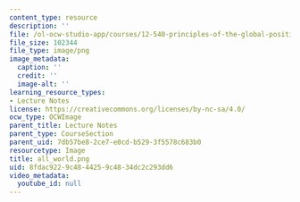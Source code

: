 ```yaml
---
content_type: resource
description: ''
file: /ol-ocw-studio-app/courses/12-540-principles-of-the-global-positioning-system-spring-2012/8fdac9229c4844259c4834dc2c293dd6_all_world.png
file_size: 102344
file_type: image/png
image_metadata:
  caption: ''
  credit: ''
  image-alt: ''
learning_resource_types:
- Lecture Notes
license: https://creativecommons.org/licenses/by-nc-sa/4.0/
ocw_type: OCWImage
parent_title: Lecture Notes
parent_type: CourseSection
parent_uid: 7db57be8-2ce7-e0cd-b529-3f5578c683b0
resourcetype: Image
title: all_world.png
uid: 8fdac922-9c48-4425-9c48-34dc2c293dd6
video_metadata:
  youtube_id: null
---
```


